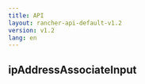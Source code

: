 ```yaml
---
title: API
layout: rancher-api-default-v1.2
version: v1.2
lang: en
---
```


## ipAddressAssociateInput





